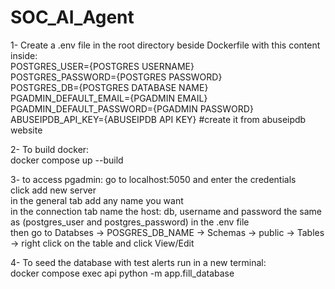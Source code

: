# SOC_AI_Agent

1- Create a .env file in the root directory beside Dockerfile with this content inside:  
    POSTGRES_USER={POSTGRES USERNAME}  
    POSTGRES_PASSWORD={POSTGRES PASSWORD}  
    POSTGRES_DB={POSTGRES DATABASE NAME}  
    PGADMIN_DEFAULT_EMAIL={PGADMIN EMAIL}  
    PGADMIN_DEFAULT_PASSWORD={PGADMIN PASSWORD}  
    ABUSEIPDB_API_KEY={ABUSEIPDB API KEY}   #create it from abuseipdb website

2- To build docker:  
docker compose up --build       
      

3- to access pgadmin: go to localhost:5050 and enter the credentials  
click add new server  
 in the general tab add any name you want  
 in the connection tab name the host: db, username and password the same as (postgres_user and postgres_password) in the .env file  
then go to Databses -> POSGRES_DB_NAME -> Schemas -> public -> Tables -> right click on the table and click View/Edit  
  
    
4- To seed the database with test alerts run in a new terminal:  
docker compose exec api python -m app.fill_database


